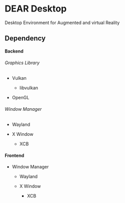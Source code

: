 # DEAR Desktop

Desktop Environment for Augmented and virtual Reality

## Dependency

#### Backend

###### Graphics Library

+ Vulkan

	- libvulkan

+ OpenGL

###### Window Manager

+ Wayland

+ X Window

	- XCB

#### Frontend

* Window Manager

	+ Wayland

	+ X Window

		- XCB